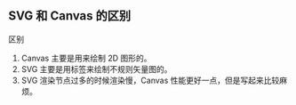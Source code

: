 ## SVG 和 Canvas 的区别


区别
1. Canvas 主要是用来绘制 2D 图形的。
2. SVG 主要是用标签来绘制不规则矢量图的。
3. SVG 渲染节点过多的时候渲染慢，Canvas 性能更好一点，但是写起来比较麻烦。